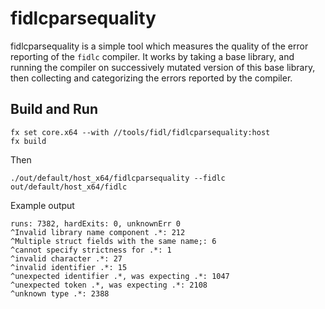 # fidlcparsequality

fidlcparsequality is a simple tool which measures the quality of the error
reporting of the `fidlc` compiler. It works by taking a base library, and
running the compiler on successively mutated version of this base library,
then collecting and categorizing the errors reported by the compiler.

## Build and Run

    fx set core.x64 --with //tools/fidl/fidlcparsequality:host
    fx build

Then

    ./out/default/host_x64/fidlcparsequality --fidlc out/default/host_x64/fidlc

Example output

    runs: 7382, hardExits: 0, unknownErr 0
    ^Invalid library name component .*: 212
    ^Multiple struct fields with the same name;: 6
    ^cannot specify strictness for .*: 1
    ^invalid character .*: 27
    ^invalid identifier .*: 15
    ^unexpected identifier .*, was expecting .*: 1047
    ^unexpected token .*, was expecting .*: 2108
    ^unknown type .*: 2388

